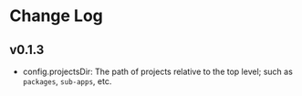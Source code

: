 # Change Log

## v0.1.3
- config.projectsDir: The path of projects relative to the top level; such as `packages`, `sub-apps`, etc.
